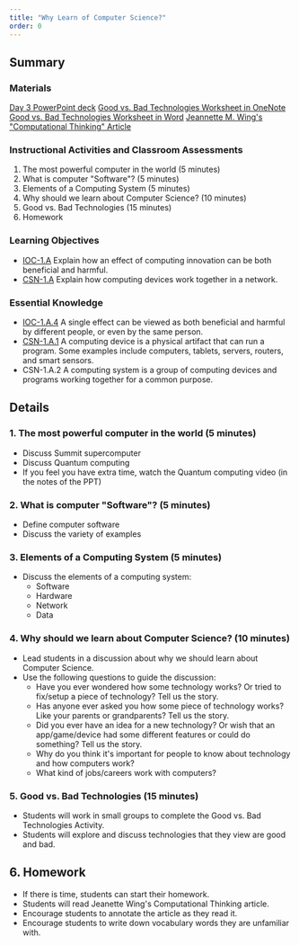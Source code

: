 ```yaml
---
title: "Why Learn of Computer Science?"
order: 0
---
```


## Summary

### Materials

[Day 3 PowerPoint deck](#)
[Good vs. Bad Technologies Worksheet in OneNote](#)
[Good vs. Bad Technologies Worksheet in Word](#)
[Jeannette M. Wing's "Computational Thinking" Article](#)

### Instructional Activities and Classroom Assessments

1. The most powerful computer in the world (5 minutes)
2. What is computer "Software"? (5 minutes)
3. Elements of a Computing System (5 minutes)
4. Why should we learn about Computer Science? (10 minutes)
5. Good vs. Bad Technologies (15 minutes)
6. Homework

### Learning Objectives

* [IOC-1.A](https://apcentral.collegeboard.org/pdf/ap-computer-science-principles-course-and-exam-description.pdf?course=ap-computer-science-principles#page=121) Explain how an effect of computing innovation can be both beneficial and harmful.
* [CSN-1.A](https://apcentral.collegeboard.org/pdf/ap-computer-science-principles-course-and-exam-description.pdf?course=ap-computer-science-principles#page=109) Explain how computing devices work together in a network.

### Essential Knowledge

* [IOC-1.A.4](#) A single effect can be viewed as both beneficial and harmful by different people, or even by the same person.
* [CSN-1.A.1](#) A computing device is a physical artifact that can run a program. Some examples include computers, tablets, servers, routers, and smart sensors.
* CSN-1.A.2 A computing system is a group of computing devices and programs working together for a common purpose.

## Details

### 1. The most powerful computer in the world (5 minutes)

* Discuss Summit supercomputer
* Discuss Quantum computing
* If you feel you have extra time, watch the Quantum computing video (in the notes of the PPT)

### 2. What is computer "Software"? (5 minutes)

* Define computer software
* Discuss the variety of examples

### 3. Elements of a Computing System (5 minutes)

* Discuss the elements of a computing system:
    * Software
    * Hardware
    * Network
    * Data

### 4. Why should we learn about Computer Science? (10 minutes)

* Lead students in a discussion about why we should learn about Computer Science.
* Use the following questions to guide the discussion:
    * Have you ever wondered how some technology works? Or tried to fix/setup a piece of technology? Tell us the story.
    * Has anyone ever asked you how some piece of technology works? Like your parents or grandparents? Tell us the story.
    * Did you ever have an idea for a new technology? Or wish that an app/game/device had some different features or could do something? Tell us the story.
    * Why do you think it's important for people to know about technology and how computers work? 
    * What kind of jobs/careers work with computers?

### 5. Good vs. Bad Technologies (15 minutes) 

* Students will work in small groups to complete the Good vs. Bad Technologies Activity.
* Students will explore and discuss technologies that they view are good and bad.

## 6. Homework 

* If there is time, students can start their homework.
* Students will read Jeanette Wing's Computational Thinking article.
* Encourage students to annotate the article as they read it.
* Encourage students to write down vocabulary words they are unfamiliar with.
